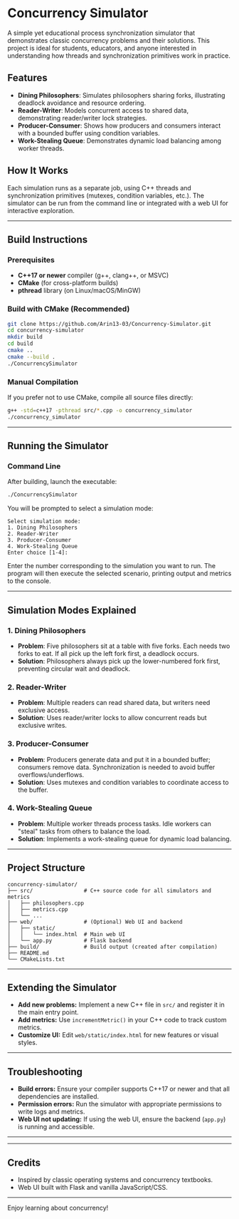 # Concurrency Simulator

A simple yet educational process synchronization simulator that demonstrates classic concurrency problems and their solutions. This project is ideal for students, educators, and anyone interested in understanding how threads and synchronization primitives work in practice.

## Features

- **Dining Philosophers**: Simulates philosophers sharing forks, illustrating deadlock avoidance and resource ordering.
- **Reader-Writer**: Models concurrent access to shared data, demonstrating reader/writer lock strategies.
- **Producer-Consumer**: Shows how producers and consumers interact with a bounded buffer using condition variables.
- **Work-Stealing Queue**: Demonstrates dynamic load balancing among worker threads.

## How It Works

Each simulation runs as a separate job, using C++ threads and synchronization primitives (mutexes, condition variables, etc.). The simulator can be run from the command line or integrated with a web UI for interactive exploration.

---

## Build Instructions

### Prerequisites

- **C++17 or newer** compiler (g++, clang++, or MSVC)
- **CMake** (for cross-platform builds)
- **pthread** library (on Linux/macOS/MinGW)

### Build with CMake (Recommended)

```bash
git clone https://github.com/Arin13-03/Concurrency-Simulator.git
cd concurrency-simulator
mkdir build
cd build
cmake ..
cmake --build .
./ConcurrencySimulator
```

### Manual Compilation

If you prefer not to use CMake, compile all source files directly:

```bash
g++ -std=c++17 -pthread src/*.cpp -o concurrency_simulator
./concurrency_simulator
```

---

## Running the Simulator

### Command Line

After building, launch the executable:

```bash
./ConcurrencySimulator
```

You will be prompted to select a simulation mode:

```
Select simulation mode:
1. Dining Philosophers
2. Reader-Writer
3. Producer-Consumer
4. Work-Stealing Queue
Enter choice [1-4]:
```

Enter the number corresponding to the simulation you want to run. The program will then execute the selected scenario, printing output and metrics to the console.

---

## Simulation Modes Explained

### 1. Dining Philosophers

- **Problem**: Five philosophers sit at a table with five forks. Each needs two forks to eat. If all pick up the left fork first, a deadlock occurs.
- **Solution**: Philosophers always pick up the lower-numbered fork first, preventing circular wait and deadlock.

### 2. Reader-Writer

- **Problem**: Multiple readers can read shared data, but writers need exclusive access.
- **Solution**: Uses reader/writer locks to allow concurrent reads but exclusive writes.

### 3. Producer-Consumer

- **Problem**: Producers generate data and put it in a bounded buffer; consumers remove data. Synchronization is needed to avoid buffer overflows/underflows.
- **Solution**: Uses mutexes and condition variables to coordinate access to the buffer.

### 4. Work-Stealing Queue

- **Problem**: Multiple worker threads process tasks. Idle workers can "steal" tasks from others to balance the load.
- **Solution**: Implements a work-stealing queue for dynamic load balancing.

---

## Project Structure

```
concurrency-simulator/
├── src/                # C++ source code for all simulators and metrics
│   ├── philosophers.cpp
│   ├── metrics.cpp
│   └── ...
├── web/                # (Optional) Web UI and backend
│   ├── static/
│   │   └── index.html  # Main web UI
│   └── app.py          # Flask backend
├── build/              # Build output (created after compilation)
├── README.md
└── CMakeLists.txt
```

---

## Extending the Simulator

- **Add new problems:** Implement a new C++ file in `src/` and register it in the main entry point.
- **Add metrics:** Use `incrementMetric()` in your C++ code to track custom metrics.
- **Customize UI:** Edit `web/static/index.html` for new features or visual styles.

---

## Troubleshooting

- **Build errors:** Ensure your compiler supports C++17 or newer and that all dependencies are installed.
- **Permission errors:** Run the simulator with appropriate permissions to write logs and metrics.
- **Web UI not updating:** If using the web UI, ensure the backend (`app.py`) is running and accessible.

---


---

## Credits

- Inspired by classic operating systems and concurrency textbooks.
- Web UI built with Flask and vanilla JavaScript/CSS.

---


Enjoy learning about concurrency!


